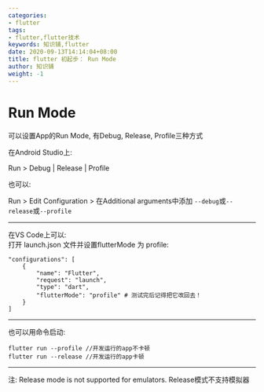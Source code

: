 ```yaml
---
categories:
- flutter
tags:
- flutter,flutter技术
keywords: 知识铺,flutter
date: 2020-09-13T14:14:04+08:00
title: flutter 初起步： Run Mode
author: 知识铺
weight: -1
---
```


# Run Mode

可以设置App的Run Mode, 有Debug, Release, Profile三种方式  

在Android Studio上: 

Run > Debug | Release | Profile

也可以:  

Run > Edit Configuration > 在Additional arguments中添加 `--debug`或`--release`或`--profile`

----------------------------

在VS Code上可以:  
打开 launch.json 文件并设置flutterMode 为 profile: 

```
"configurations": [
    {
        "name": "Flutter",
        "request": "launch",
        "type": "dart",
        "flutterMode": "profile" # 测试完后记得把它改回去！
    }
]
```

----------------------------

也可以用命令启动:  

```
flutter run --profile //开发运行的app不卡顿
flutter run --release //开发运行的app卡顿
```

----------------------------
注: Release mode is not supported for emulators. Release模式不支持模拟器

